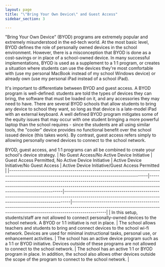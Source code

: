 ```yaml
---
layout: page
title: "\"Bring Your Own Device\" and Guest Access"
sidebar_section: 3

---
```

"Bring Your Own Device" (BYOD) programs are extremely popular and extremely misunderstood in the ed-tech world. At the most basic level, BYOD defines the role of personally owned devices in the school environment. However, there is a misconception that BYOD is done as a cost-savings or in place of a school-owned device. In many successful implementations, BYOD is used as a supplement to a 1:1 program, or creates a situation where students can use the devices they're most comfortable with (use my personal MacBook instead of my school Windows device) or already own (use my personal iPad instead of a school iPad). 

It's important to differentiate between BYOD and guest access. A BYOD program is well-defined: students are told the types of devices they can bring, the software that must be loaded on it, and any accessories they may need to have. There are several BYOD schools that allow students to bring any device to school they want, so long as that device is a late-model iPad with an external keyboard. A well defined BYOD program mitigates some of the equity issues that may occur with one student bringing a more powerful laptop than the school requires - since the students are all using similar tools, the "cooler" device provides no functional benefit over the school issued device (this takes work). By contrast, guest access refers simply to allowing personally owned devices to connect to the school network.

BYOD, guest access, and 1:1 programs can all be combined to create your school's device strategy.
| No Guest Access/No Active Device Initiative                                                                                                        | Guest Access Permitted, No Active Device Initiative                                                                                                                                          | Active Device Initiative/No Guest Access                                                                                                                      | Active Device Initiative/Guest Access Permitted                                                                                                                             |
|----------------------------------------------------------------------------------------------------------------------------------------------------|----------------------------------------------------------------------------------------------------------------------------------------------------------------------------------------------|---------------------------------------------------------------------------------------------------------------------------------------------------------------|-----------------------------------------------------------------------------------------------------------------------------------------------------------------------------|
| In this setup, students/staff are not allowed to connect personally-owned devices to the school network. A BYOD or 1:1 initiative is not in place. | The school allows teachers and students to bring and connect devices to the school wi-fi network. Devices are used for minimal instructional tasks, personal use, or enhancement activities. | The school has an active device program such as a 1:1 or BYOD initiative. Devices outside of these programs are not allowed to connect to the school network. | The school has an active 1:1 or BYOD program in place. In addition, the school also allows other devices outside the scope of the program to connect to the school network. |
